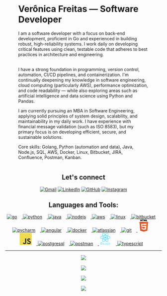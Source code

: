<div align="center">
<div style="display: flex; align-items: center; justify-content: center; gap: 40px; flex-wrap: wrap; margin-bottom: 24px;">
  <div style="text-align: left; max-width: 420px; min-width: 260px;">
    <h1 style="margin-top:0;">Verônica Freitas — Software Developer</h1>
    <p>
      I am a software developer with a focus on back-end development, proficient in Go and experienced in building robust, high-reliability systems. I work daily on developing critical features using clean, testable code that adheres to best practices in architecture and engineering.<br>
      <br>

I have a strong foundation in programming, version control, automation, CI/CD pipelines, and containerization. I'm continually deepening my knowledge in software engineering, cloud computing (particularly AWS), performance optimization, and code readability — while also exploring areas such as artificial intelligence and data science using Python and Pandas.

I am currently pursuing an MBA in Software Engineering, applying solid principles of system design, scalability, and maintainability in my daily work. I have experience with financial message validation (such as ISO 8583), but my primary focus is on developing efficient, secure, and sustainable solutions.

Core skills: Golang, Python (automation and data), Java, Node.js, SQL, AWS, Docker, Linux, Bitbucket, JIRA, Confluence, Postman, Kanban.
    </p>
  </div>
</div>


<h2 align="center">Let's connect</h2>

<p align="center">
	<a href="mailto:verofreitt@gmail.com"><img src="https://img.icons8.com/bubbles/50/000000/gmail.png" title='Gmail' alt="Gmail"/></a>
	<a href="https://www.linkedin.com/in/verofreitt/"><img src="https://img.icons8.com/bubbles/50/000000/linkedin.png" title='LinkedIn' alt="LinkedIn"/></a>
  <a href="https://github.com/verofreitt"><img src="https://img.icons8.com/bubbles/50/000000/github.png" title='GitHub' alt="GitHub"/></a>
	<a href="https://www.instagram.com/verofreitt/"><img src="https://img.icons8.com/bubbles/50/000000/instagram.png" alt="Instagram"/></a>
	
</p>

<h2 align="center">Languages and Tools:</h2>
<p align="center">
<a href="https://go.dev/" target="_blank" rel="noreferrer"> <img src="https://icongr.am/devicon/go-original.svg" alt="go" width="40" height="40" style="margin-right: 15px;"/> </a>
<a href="https://www.python.org/" target="_blank" rel="noreferrer"> <img src="https://icongr.am/devicon/python-original.svg" alt="python" width="40" height="40" style="margin-right: 15px;"/> </a>
<a href="https://docs.oracle.com/en/java/"> <img src="https://icongr.am/devicon/java-original.svg" alt="java" width="40" height="40" style="margin-right: 15px;"/> </a> 
<a href="https://nodejs.org" target="_blank" rel="noreferrer"> <img src="https://icongr.am/devicon/nodejs-original.svg" alt="nodejs" width="40" height="40" style="margin-right: 15px;"/> </a>
<a href="https://aws.amazon.com/" target="_blank" rel="noreferrer"> <img src="https://icongr.am/devicon/amazonwebservices-original.svg" alt="aws" width="40" height="40" style="margin-right: 15px;"/> </a>
<a href="https://www.linux.org/" target="_blank" rel="noreferrer"> <img src="https://icongr.am/devicon/linux-original.svg" alt="linux" width="40" height="40" style="margin-right: 15px;"/> </a>
<a href="https://bitbucket.org/" target="_blank" rel="noreferrer"> <img src="https://icongr.am/devicon/bitbucket-original.svg" alt="bitbucket" width="40" height="40" style="margin-right: 15px;"/> </a>
<a href="https://www.jetbrains.com/pycharm/" target="_blank" rel="noreferrer"> <img src="https://icongr.am/devicon/pycharm-original.svg" alt="pycharm" width="40" height="40" style="margin-right: 15px;"/> </a>
<a href="https://angular.io" target="_blank" rel="noreferrer"> <img src="https://angular.io/assets/images/logos/angular/angular.svg" alt="angular" width="40" height="40" style="margin-right: 15px;"/> </a>
<a href="https://www.docker.com/" target="_blank" rel="noreferrer"> <img src="https://icongr.am/devicon/docker-original.svg" alt="docker" width="40" height="40" style="margin-right: 15px;"/> </a>
<a href="https://www.atlassian.com" target="_blank" rel="noreferrer"> <img src="https://icongr.am/devicon/confluence-original.svg" alt="atlassian" width="40" height="40" style="margin-right: 15px;"/> </a>
<a href="https://git-scm.com/" target="_blank" rel="noreferrer"> <img src="https://www.vectorlogo.zone/logos/git-scm/git-scm-icon.svg" alt="git" width="40" height="40" style="margin-right: 15px;"/> </a> 
<a href="https://www.w3.org/html/" target="_blank" rel="noreferrer"> <img src="https://raw.githubusercontent.com/devicons/devicon/master/icons/html5/html5-original-wordmark.svg" alt="html5" width="40" height="40" style="margin-right: 15px;"/> </a> 
<a href="https://developer.mozilla.org/en-US/docs/Web/JavaScript" target="_blank" rel="noreferrer"> <img src="https://raw.githubusercontent.com/devicons/devicon/master/icons/javascript/javascript-original.svg" alt="javascript" width="40" height="40" style="margin-right: 15px;"/> </a> 
<a href="https:" target="_blank" rel="noreferrer"> <img src="https://icongr.am/devicon/postgresql-original.svg" alt="postgresql" width="40" height="40" style="margin-right: 15px;"/> </a>
<a href="https://postman.com" target="_blank" rel="noreferrer"> <img src="https://www.vectorlogo.zone/logos/getpostman/getpostman-icon.svg" alt="postman" width="40" height="40" style="margin-right: 15px;"/> </a>
<a href="https://reactjs.org/" target="_blank" rel="noreferrer"> <img src="https://raw.githubusercontent.com/devicons/devicon/master/icons/react/react-original-wordmark.svg" alt="react" width="40" height="40" style="margin-right: 15px;"/> </a>
<a href="https://www.typescriptlang.org/" target="_blank" rel="noreferrer"> <img src="https://icongr.am/devicon/typescript-plain.svg" alt="typescript" width="40" height="40" style="margin-right: 15px;"/> </a>
</p>

-------



![](https://komarev.com/ghpvc/?username=verofreitt)

![](https://github-readme-stats.vercel.app/api?username=verofreitt&theme=tokyonight&show_icons=true&count_private=true&include_all_commits=true)

![](http://github-readme-streak-stats.herokuapp.com?user=verofreitt&theme=tokyonight&count_private=true&include_all_commits=true)

![](https://github-readme-stats.vercel.app/api/top-langs?username=verofreitt&show_icons=true&theme=tokyonight)

<div>
